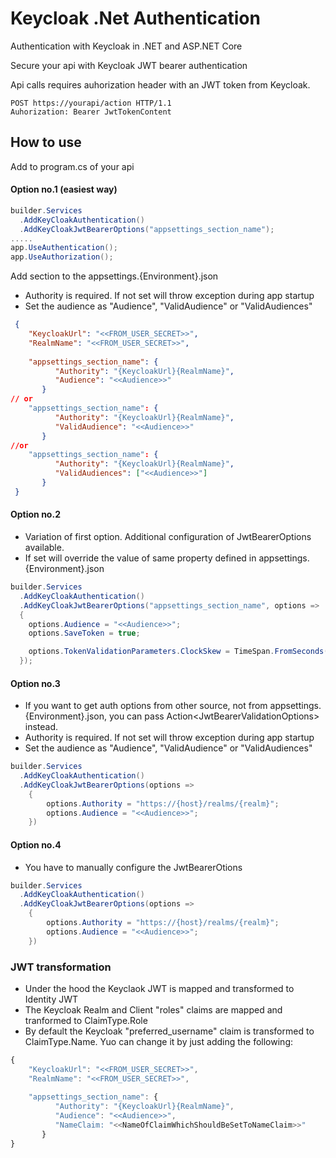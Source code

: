 # Keycloak .Net Authentication
Authentication with Keycloak in .NET and ASP.NET Core

Secure your api with Keycloak JWT bearer authentication

Api calls requires auhorization header with an JWT token from Keycloak.
```curl
POST https://yourapi/action HTTP/1.1
Auhorization: Bearer JwtTokenContent
```

## How to use
Add to program.cs of your api
#### Option no.1 (easiest way)
```csharp
builder.Services
  .AddKeyCloakAuthentication()
  .AddKeyCloakJwtBearerOptions("appsettings_section_name");
.....
app.UseAuthentication();
app.UseAuthorization();

```
Add section to the appsettings.{Environment}.json
- Authority is required. If not set will throw exception during app startup
- Set the audience as "Audience", "ValidAudience" or "ValidAudiences"
```json
 {
    "KeycloakUrl": "<<FROM_USER_SECRET>>",
    "RealmName": "<<FROM_USER_SECRET>>",
    
    "appsettings_section_name": {
          "Authority": "{KeycloakUrl}{RealmName}",
          "Audience": "<<Audience>>"
       }
// or
    "appsettings_section_name": {
          "Authority": "{KeycloakUrl}{RealmName}",
          "ValidAudience": "<<Audience>>"
       }
//or
    "appsettings_section_name": {
          "Authority": "{KeycloakUrl}{RealmName}",
          "ValidAudiences": ["<<Audience>>"]
       }
 }
```
#### Option no.2 
- Variation of first option. Additional configuration of JwtBearerOptions available.
- If set will override the value of same property defined in appsettings.{Environment}.json
```csharp
builder.Services
  .AddKeyCloakAuthentication()
  .AddKeyCloakJwtBearerOptions("appsettings_section_name", options =>
  {
    options.Audience = "<<Audience>>";
    options.SaveToken = true;

    options.TokenValidationParameters.ClockSkew = TimeSpan.FromSeconds(30);
  });
```
#### Option no.3
- If you want to get auth options from other source, not from appsettings.{Environment}.json, you can pass Action\<JwtBearerValidationOptions\> instead.
- Authority is required. If not set will throw exception during app startup
- Set the audience as "Audience", "ValidAudience" or "ValidAudiences"
```csharp
builder.Services
  .AddKeyCloakAuthentication()
  .AddKeyCloakJwtBearerOptions(options =>
    {
        options.Authority = "https://{host}/realms/{realm}";
        options.Audience = "<<Audience>>";
    })

```
#### Option no.4
- You have to manually configure the JwtBearerOtions
```csharp
builder.Services
  .AddKeyCloakAuthentication()
  .AddKeyCloakJwtBearerOptions(options =>
    {
        options.Authority = "https://{host}/realms/{realm}";
        options.Audience = "<<Audience>>";
    })
```
### JWT transformation
- Under the hood the Keyclaok JWT is mapped and transformed to Identity JWT
- The Keycloak Realm and Client "roles" claims are mapped and tranformed to ClaimType.Role
- By default the Keycloak "preferred_username" claim is transformed to ClaimType.Name. Yuo can change it by just adding the following:
```js
{
    "KeycloakUrl": "<<FROM_USER_SECRET>>",
    "RealmName": "<<FROM_USER_SECRET>>",
    
    "appsettings_section_name": {
          "Authority": "{KeycloakUrl}{RealmName}",
          "Audience": "<<Audience>>",
          "NameClaim: "<<NameOfClaimWhichShouldBeSetToNameClaim>>"
       }
}
```













